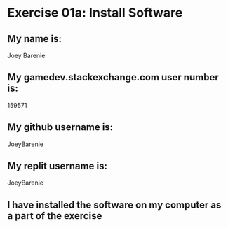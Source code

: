 # Exercise 01a: Install Software

## My name is:
Joey Barenie

## My gamedev.stackexchange.com user number is:
159571

## My github username is:
JoeyBarenie

## My replit username is:
JoeyBarenie

## I have installed the software on my computer as a part of the exercise
